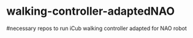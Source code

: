 # walking-controller-adaptedNAO
#necessary repos to run iCub walking controller adapted for NAO robot 
